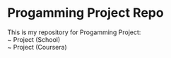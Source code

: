 # Progamming Project Repo
This is my repository for Progamming Project:<br/>
~ Project (School)<br/>
~ Project (Coursera)<br/>
